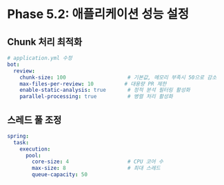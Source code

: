 # Phase 5.2: 애플리케이션 성능 설정

## Chunk 처리 최적화
```yaml
# application.yml 수정
bot:
  review:
    chunk-size: 100                    # 기본값, 메모리 부족시 50으로 감소
    max-files-per-review: 10          # 대용량 PR 제한
    enable-static-analysis: true       # 정적 분석 필터링 활성화
    parallel-processing: true          # 병렬 처리 활성화
```

## 스레드 풀 조정
```yaml
spring:
  task:
    execution:
      pool:
        core-size: 4                   # CPU 코어 수
        max-size: 8                    # 최대 스레드
        queue-capacity: 50
```
